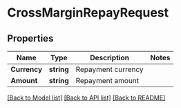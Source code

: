 # CrossMarginRepayRequest

## Properties

Name | Type | Description | Notes
------------ | ------------- | ------------- | -------------
**Currency** | **string** | Repayment currency | 
**Amount** | **string** | Repayment amount | 

[[Back to Model list]](../README.md#documentation-for-models) [[Back to API list]](../README.md#documentation-for-api-endpoints) [[Back to README]](../README.md)


